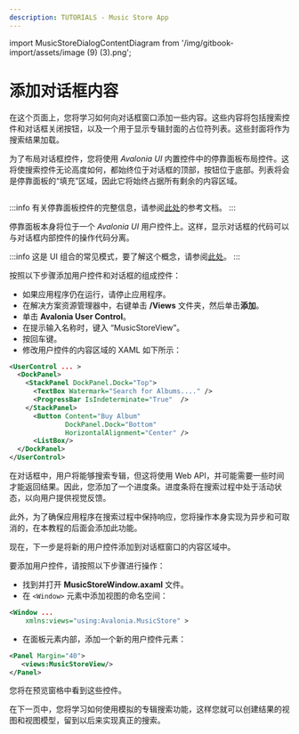```yaml
---
description: TUTORIALS - Music Store App
---
```


import MusicStoreDialogContentDiagram from '/img/gitbook-import/assets/image (9) (3).png';

# 添加对话框内容

在这个页面上，您将学习如何向对话框窗口添加一些内容。这些内容将包括搜索控件和对话框关闭按钮，以及一个用于显示专辑封面的占位符列表。这些封面将作为搜索结果加载。

为了布局对话框控件，您将使用 _Avalonia UI_ 内置控件中的停靠面板布局控件。这将使搜索控件无论高度如何，都始终位于对话框的顶部，按钮位于底部。列表将会是停靠面板的“填充”区域，因此它将始终占据所有剩余的内容区域。

<img className="center" src={MusicStoreDialogContentDiagram} alt="" />

:::info
有关停靠面板控件的完整信息，请参阅[此处](../../reference/controls/dockpanel.md)的参考文档。
:::

停靠面板本身将位于一个 _Avalonia UI_ 用户控件上。这样，显示对话框的代码可以与对话框内部控件的操作代码分离。

:::info
这是 UI 组合的常见模式，要了解这个概念，请参阅[此处](../../concepts/ui-composition.md)。
:::

按照以下步骤添加用户控件和对话框的组成控件：

- 如果应用程序仍在运行，请停止应用程序。
- 在解决方案资源管理器中，右键单击 **/Views** 文件夹，然后单击**添加**。
- 单击 **Avalonia User Control**。
- 在提示输入名称时，键入 “MusicStoreView”。
- 按回车键。
- 修改用户控件的内容区域的 XAML 如下所示：

```xml
<UserControl ... >
  <DockPanel>
    <StackPanel DockPanel.Dock="Top">
      <TextBox Watermark="Search for Albums...." />
      <ProgressBar IsIndeterminate="True"  />
    </StackPanel>
      <Button Content="Buy Album" 
              DockPanel.Dock="Bottom" 
              HorizontalAlignment="Center" />
      <ListBox/>
  </DockPanel>
</UserControl>
```

在对话框中，用户将能够搜索专辑，但这将使用 Web API，并可能需要一些时间才能返回结果。因此，您添加了一个进度条。进度条将在搜索过程中处于活动状态，以向用户提供视觉反馈。

此外，为了确保应用程序在搜索过程中保持响应，您将操作本身实现为异步和可取消的，在本教程的后面会添加此功能。

现在，下一步是将新的用户控件添加到对话框窗口的内容区域中。

要添加用户控件，请按照以下步骤进行操作：

- 找到并打开 **MusicStoreWindow.axaml** 文件。
- 在 `<Window>` 元素中添加视图的命名空间：

```xml
<Window ...
    xmlns:views="using:Avalonia.MusicStore" >    
```

- 在面板元素内部，添加一个新的用户控件元素：

```xml
<Panel Margin="40">
   <views:MusicStoreView/>
</Panel>
```

您将在预览窗格中看到这些控件。

在下一页中，您将学习如何使用模拟的专辑搜索功能，这样您就可以创建结果的视图和视图模型，留到以后来实现真正的搜索。

